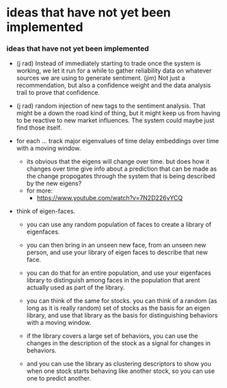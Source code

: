 # ideas that have not yet been implemented

### ideas that have not yet been implemented
- (j rad) Instead of immediately starting to trade once the system is working, we let it run for a while to gather reliability data on whatever sources we are using to generate sentiment. (jim) Not just a recommendation, but also a confidence weight and the data analysis trail to prove that confidence. 

- (j rad) random injection of new tags to the sentiment analysis. That might be a down the road kind of thing, but it might keep us from having to be reactive to new market influences. The system could maybe just find those itself.

- for each ... track major eigenvalues of time delay embeddings over time with a moving window. 
    - its obvious that the eigens will change over time. but does how it changes over time give info about a prediction that can be made as the change propogates through the system that is being described by the new eigens? 
    - for more: 
        - https://www.youtube.com/watch?v=7N2D226vYCQ


- think of eigen-faces. 
    - you can use any random population of faces to create a library of eigenfaces.
    - you can then bring in an unseen new face, from an unseen new person, and use your library of eigen faces to describe that new face. 
    - you can do that for an entire population, and use your eigenfaces library to distinguish among faces in the population that arent actually used as part of the library. 

    - you can think of the same for stocks. you can think of a random (as long as it is really random) set of stocks as the basis for an eigen library, and use that library as the basis for distinguishing behaviors with a moving window. 

    - if the library covers a large set of behaviors, you can use the changes in the description of the stock as a signal for changes in behaviors. 
    - and you can use the library as clustering descriptors to show you when one stock starts behaving like another stock, so you can use one to predict another. 

    

